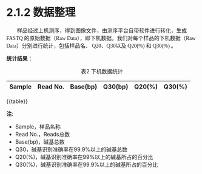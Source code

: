 # 2.1.2 数据整理

<font face="微软雅黑" >&emsp;&emsp;样品经过上机测序，得到图像文件，由测序平台自带软件进行转化，生成 FASTQ 的原始数据（Raw Data），即下机数据。我们对每个样品的下机数据（Raw Data）分别进行统计，包括样品名、 Q20、Q30以及 Q20(%) 和 Q30(%) 。
</font><br />

**统计结果**：

<center>表2 下机数据统计</center>

|  Sample  | Read No.              |Base(bp)|Q30(bp)|Q20(%)|Q30(%)|
| :--------: | :--------: | :--------: | :--------: | :--------: |:--------: |
{{table}}



**注**: 
- Sample，样品名称
- Read No.，Reads总数
- Base(bp)，碱基总数
- Q30，碱基识别准确率在99.9%以上的碱基总数
- Q20(%)，碱基识别准确率在99%以上的碱基所占的百分比
- Q30(%)，碱基识别准确率在99.9%以上的碱基所占的百分比
